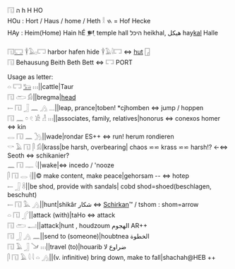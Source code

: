 𓉔 ה h H HO  
HOu : Hort / Haus / home / Heth 𓎛 𐤇 = Hof Hecke  
HAy : Heim(Home) Hain hÉ [𒂍](𒂍) temple hall היכל heikhal, هيكل hay[kal](𓅨) Halle  

𓉔[𓉐](𓉐) 𓇉𓄿𓊪𓉐 harbor hafen hide 𓇉𓄿𓇋𓉐  ⇔ [hut](𓉗) [𓉗](𓉗)  
𓉔 Behausung Beith Beth Bett ⇔ 𓉐 PORT  

Usage as letter:  
𓏏 𓉐 [𓃒](𓃒) 𓏥||cattle|Taur  
𓉔 𓂧 𓀁||bregma|[head](head)  
𓍿 𓉔 𓃀 𓈖 𓂻 𓈓||leap, prance|toben! *cjhomben ⇔ jump / hoppen  
𓉔 𓈖 𓏌 𓏲 𓀀 𓁐 𓏥||associates, family, relatives|honorus ⇔ conexos homer ⇔ kin  
𓂋 𓉔 𓈖 𓂼||wade|rondar ES++ ⇔ run! herum rondieren  
𓎡 𓄿 𓉔 𓋴 𓀁|krass|be harsh, overbearing| chaos ⋍⋍ krass ⋍⋍ harsh!? ←⇔ Seoth ⇔ schikanier?  
𓈖 𓉔 𓊃 𓇋||wake|⇔ incedo / 'nooze  
𓋴 𓉔 𓂋 𓏜||© make content, make peace|gehorsam -- ⇔ hotep  
𓍿 𓃀 𓋸||be shod, provide with sandals| cobd shod=shoed(beschlagen, beschuht)  
𓍿 𓉔 𓅓 𓂻||hunt|shikâr شكار ⇔ [Schirkan](𓃭)™ / tshom : shom=arrow  
𓏏 𓉔 𓂾||attack (with)|taHo ⇔ attack  
𓉔 𓂧 𓂝||attack|hunt , houdzoum الهجوم AR++  
𓉔 𓃀 𓂻 𓈖||send to (someone)|houbtnea الخطوة  
𓉔 𓄿 𓃀 𓍁 𓏥||travel (to)|houarib ضراوع لا  
𓋴 𓉔 𓄿 𓇋 𓇋 𓏏 𓂻||(v. infinitive) bring down, make to fall|shachah@HEB ++  

